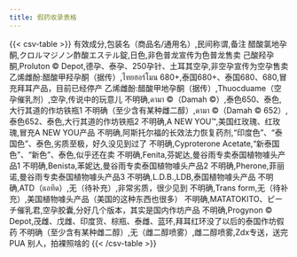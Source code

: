 ```yaml
---
title: 假药收录表格
---
```


{{< csv-table >}}
有效成分,包装名（商品名/通用名）,民间称谓,备注
醋酸氯地孕酮,クロルマジノン酢酸エステル錠,日色,非色普龙宣传为色普龙售卖
己酸羟孕酮,Proluton &copy; Depot,德孕、泰孕、250孕针、土耳其空孕,非空孕宣传为空孕售卖
乙烯雌酚:醋酸甲羟孕酮（据传）,ไทยฮอร์โมน 680+,泰国680+、泰国680、680,冒充拜耳产品，目前已经停产
乙烯雌酚:醋酸甲地孕酮（据传）,Thuocduame（空孕催乳剂）,空孕,传说中的玩意儿
不明确,ดามา &copy;（Damah &copy;）,泰色650、泰色,大行其道的作坊铁瓶1
不明确（至少含有某种雌二醇）,ดามา &copy;（Damah &copy; 652）,泰色652、泰色,大行其道的作坊铁瓶2
不明确,A NEW YOU™,美国红玫瑰、红玫瑰,冒充A NEW YOU产品
不明确,阿斯托尔福的长效法力恢复药剂,“印度色”、“泰国色”、泰色,劣质至极，好久没见到过了
不明确,Cyproterone Acetate,“新泰国色”、“新色”、泰色,似乎还在卖
不明确,Fenita,芬妮达,曼谷雨专卖泰国植物噱头产品1
不明确,Benista,苯妮达,曼谷雨专卖泰国植物噱头产品2
不明确,Pherone,菲丽诺,曼谷雨专卖泰国植物噱头产品3
不明确,L.D.B.,LDB,泰国植物噱头产品
不明确,ATD（แอทีด）,无（待补充）,非常劣质，很少见到
不明确,Trans form,无（待补充）,美国植物噱头产品（美国的这种东西也很多）
不明确,MATATOKITO、ピーチ催乳君,空孕胶囊,分好几个版本，其实是国内作坊产品
不明确,Progynon &copy; Depot,茂雌、戊雌、印度货、棕瓶、泰雌、蓝环,拜耳红环没了以后的泰国作坊假药
不明确（至少含有某种雌二醇）,无（雌二醇喷雾）,雌二醇喷雾,Zdx专送，送完 PUA 别人，拍裸照啥的
{{< /csv-table >}}
